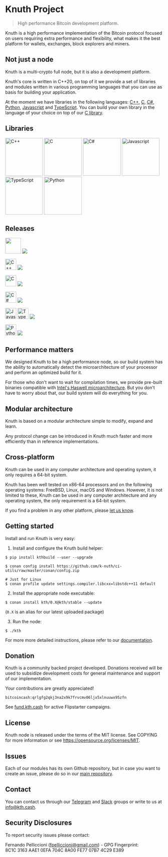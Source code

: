 # Knuth Project 

> High performance Bitcoin development platform.

Knuth is a high performance implementation of the Bitcoin protocol focused on users requiring extra performance and flexibility, what makes it the best platform for wallets, exchanges, block explorers and miners.

## Not just a node

Knuth is a multi-crypto full node, but it is also a development platform.

Knuth's core is written in C++20, on top of it we provide a set of libraries and modules written in various programming languages that you can use as basis for building your application.

At the moment we have libraries in the following languages: [C++](https://github.com/k-nuth/node), [C](https://github.com/k-nuth/c-api), [C#](https://github.com/k-nuth/cs-api), [Python](https://github.com/k-nuth/py-api), [Javascript](https://github.com/k-nuth/js-api) and [TypeScript](https://github.com/k-nuth/js-api).
You can build your own library in the language of your choice on top of our [C library](https://github.com/k-nuth/c-api).

## Libraries

<a href="https://github.com/k-nuth/node"><img alt="C++" src="https://kth.cash/images/libraries/cpp.svg" width="120" height="120" /></a>
<a href="https://github.com/k-nuth/c-api"><img alt="C" src="https://kth.cash/images/libraries/c.svg" width="120" height="120" /></a>
<a href="https://github.com/k-nuth/cs-api"><img alt="C#" src="https://kth.cash/images/libraries/csharp.svg" width="120" height="120" /></a>
<a href="https://github.com/k-nuth/js-api"><img alt="Javascript" src="https://kth.cash/images/libraries/javascript.svg" width="120" height="120" /></a>
<a href="https://github.com/k-nuth/js-api"><img alt="TypeScript" src="https://kth.cash/images/libraries/typescript.svg" width="120" height="120" /></a>
<a href="https://github.com/k-nuth/py-api"><img alt="Python" src="https://kth.cash/images/libraries/python.svg" width="120" height="120" /></a>

## Releases

<img width="50px" src="https://github.com/k-nuth/cs-api/raw/master/docs/images/kth-purple.png" /> <img src="https://img.shields.io/github/v/release/k-nuth/kth?display_name=tag&style=for-the-badge&color=3b009b&logo=bitcoincash" />

<img alt="C++" src="https://kth.cash/images/libraries/cpp.svg" width="35" height="35" /> <img src="https://img.shields.io/github/v/release/k-nuth/node?display_name=tag&style=for-the-badge&color=00599C&logo=cplusplus" />

<img alt="C" src="https://kth.cash/images/libraries/c.svg" width="35" height="35" /> <img src="https://img.shields.io/github/v/release/k-nuth/c-api?display_name=tag&style=for-the-badge&color=A8B9CC&logo=c" />

<img alt="C#" src="https://kth.cash/images/libraries/csharp.svg" width="35" height="35" /> <img src="https://img.shields.io/nuget/v/kth-bch?logo=nuget&label=release&style=for-the-badge" />

<img alt="Javascript" src="https://kth.cash/images/libraries/javascript.svg" width="35" height="35" /> <img alt="TypeScript" src="https://kth.cash/images/libraries/typescript.svg" width="35" height="35" /> <img src="https://img.shields.io/npm/v/@knuth/bch?logo=npm&style=for-the-badge" />

<img alt="Python" src="https://kth.cash/images/libraries/python.svg" width="35" height="35" /> <img src="https://img.shields.io/pypi/v/kth?logo=python&style=for-the-badge&color=3776AB" />

## Performance matters

We designed Knuth to be a high performance node, so our build system has the ability to automatically detect the microarchitecture of your processor and perform an optimized build for it.

For those who don't want to wait for compilation times, we provide pre-built binaries compatible with [Intel's Haswell microarchitecture](https://en.wikipedia.org/wiki/Haswell_(microarchitecture)). But you don't have to worry about that, our build system will do everything for you.

## Modular architecture

Knuth is based on a modular architecture simple to modify, expand and learn.

Any protocol change can be introduced in Knuth much faster and more efficiently than in reference implementations.

## Cross-platform

Knuth can be used in any computer architecture and operating system, it only requires a 64-bit system.

Knuth has been well tested on x86-64 processors and on the following operating systems: FreeBSD, Linux, macOS and Windows. However, it is not limited to these, Knuth can be used in any computer architecture and any operating system, the only requirement is a 64-bit system.

If you find a problem in any other platform, please [let us know](https://github.com/k-nuth/kth/issues).

## Getting started

Install and run Knuth is very easy:

1. Install and configure the Knuth build helper:
```
$ pip install kthbuild --user --upgrade

$ conan config install https://github.com/k-nuth/ci-utils/raw/master/conan/config.zip

# Just for Linux
$ conan profile update settings.compiler.libcxx=libstdc++11 default
```

2. Install the appropriate node executable:

```
$ conan install kth/0.X@kth/stable --update
```

(`0.X` is an alias for our latest uploaded package)

3. Run the node:

```
$ ./kth
```
For more more detailed instructions, please refer to our [documentation](https://k-nuth.github.io/docs/).

## Donation

Knuth is a community backed project developed. Donations received will be used to subsidize development costs for general maintenance and support of our implementation.

Your contributions are greatly appreciated!

`bitcoincash:qrlgfg2qkj3na2x9k7frvcmv06ljx5xlnuuwx95zfn`

See [fund.kth.cash](https://fund.kth.cash/) for active Flipstarter campaigns.

## License

Knuth node is released under the terms of the MIT license. See COPYING for more information or see https://opensource.org/licenses/MIT.

## Issues

Each of our modules has its own Github repository, but in case you want to create an issue, please do so in our [main repository](https://github.com/k-nuth/kth/issues).

## Contact

You can contact us through our [Telegram](https://t.me/knuth_cash) and [Slack](https://k-nuth.slack.com/) groups or write to us at info@kth.cash.

## Security Disclosures
To report security issues please contact:

Fernando Pelliccioni (fpelliccioni@gmail.com) - GPG Fingerprint: 8C1C 3163 AAE1 0EFA 704C 8A00 FE77 07B7 4C29 E389

<!-- Links -->
[badge.Travis]: https://travis-ci.org/k-nuth/node-exe.svg?branch=master
[badge.Appveyor]: https://ci.appveyor.com/api/projects/status/github/k-nuth/node-exe?svg=true&branch=master
[badge.Cirrus]: https://api.cirrus-ci.com/github/k-nuth/node-exe.svg?branch=master
[badge.GithubActions]: https://github.com/k-nuth/node-exe/workflows/Build%20and%20Test/badge.svg
[badge.version]: https://badge.fury.io/gh/k-nuth%2Fkth-node-exe.svg
[badge.release]: https://img.shields.io/github/release/k-nuth/node-exe.svg
[badge.cpp]: https://img.shields.io/badge/C++-20-blue.svg?style=flat&logo=c%2B%2B
[badge.telegram]: https://img.shields.io/badge/telegram-badge-blue.svg?logo=telegram
[badge.slack]: https://img.shields.io/badge/slack-badge-orange.svg?logo=slack

<!-- [badge.Gitter]: https://img.shields.io/badge/gitter-join%20chat-blue.svg -->


